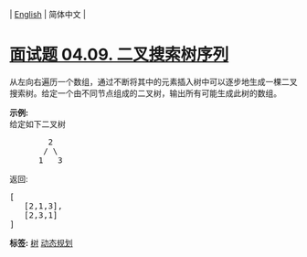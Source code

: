 | [English](README_EN.md) | 简体中文 |

# [面试题 04.09. 二叉搜索树序列](https://leetcode-cn.com/problems/bst-sequences-lcci)
<p>从左向右遍历一个数组，通过不断将其中的元素插入树中可以逐步地生成一棵二叉搜索树。给定一个由不同节点组成的二叉树，输出所有可能生成此树的数组。</p>

<p><strong>示例:</strong><br>
给定如下二叉树</p>

<pre>        2
       / \
      1   3
</pre>

<p>返回:</p>

<pre>[
   [2,1,3],
   [2,3,1]
]
</pre>

**标签:**  [树](https://leetcode-cn.com/tag/tree) [动态规划](https://leetcode-cn.com/tag/dynamic-programming) 